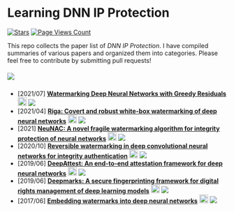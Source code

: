 # Learning DNN IP Protection
[![Stars](https://img.shields.io/github/stars/TracyCuiq/Learning-Deep-Hiding)](.) [![Page Views Count](https://badges.toozhao.com/badges/01J03VTSD77W9K74THJ7QRXHF2/green.svg)](.)

This repo collects the paper list of *DNN IP Protection*.
I have compiled summaries of various papers and organized them into categories. Please feel free to contribute by submitting pull requests!

##### ![](https://img.shields.io/badge/Watermarking-White_box-white)
- [2021/07] **[Watermarking Deep Neural Networks with Greedy Residuals](https://openreview.net/pdf?id=8FUlWs8cLq)** [<img src="https://github.com/FortAwesome/Font-Awesome/blob/6.x/svgs/brands/google-scholar.svg" alt="Code" width="20" height="20">](https://scholar.google.com/scholar?hl=en&as_sdt=0%2C5&q=Watermarking+deep+neural+networks+with+greedy+residuals&btnG=) ![](https://img.shields.io/badge/ICLR_2021-f1b800) 
- [2021/04] **[Riga: Covert and robust white-box watermarking of deep neural networks](https://arxiv.org/pdf/1910.14268)** [<img src="https://github.com/FortAwesome/Font-Awesome/blob/6.x/svgs/brands/google-scholar.svg" alt="Code" width="20" height="20">](https://scholar.google.com/scholar?hl=en&as_sdt=0%2C5&q=Riga%3A+Covert+and+robust+white-box+watermarking+of+deep+neural+networks&btnG=) ![](https://img.shields.io/badge/WWW_2021-f1b800) 
- [2021] **[NeuNAC: A novel fragile watermarking algorithm for integrity protection of neural networks](https://www.sciencedirect.com/science/article/pii/S0020025521006642)** [<img src="https://github.com/FortAwesome/Font-Awesome/blob/6.x/svgs/brands/google-scholar.svg" alt="Code" width="20" height="20">](https://scholar.google.com/scholar?hl=en&as_sdt=0%2C5&q=Neunac%3A+A+novel+fragile+watermarking+algorithm+for+integrity+protection+of+neural+networks&btnG=) ![](https://img.shields.io/badge/Information_Sciences_2021-f1b800) 
- [2020/10] **[Reversible watermarking in deep convolutional neural networks for integrity authentication](https://arxiv.org/pdf/2104.04268)** [<img src="https://github.com/FortAwesome/Font-Awesome/blob/6.x/svgs/brands/google-scholar.svg" alt="Code" width="20" height="20">](https://scholar.google.com/scholar?hl=en&as_sdt=0%2C5&q=Reversible+watermarking+in+deep+convolutional+neural+networks+for+integrity+authentication&btnG=) ![](https://img.shields.io/badge/MM_2020-f1b800) 
- [2019/06] **[DeepAttest: An end-to-end attestation framework for deep neural networks](https://dl.acm.org/doi/pdf/10.1145/3307650.3322251)** [<img src="https://github.com/FortAwesome/Font-Awesome/blob/6.x/svgs/brands/google-scholar.svg" alt="Code" width="20" height="20">](https://scholar.google.com/scholar?hl=en&as_sdt=0%2C5&q=Deepattest%3A+an+end-to-end+attestation+framework+for+deep+neural+networks%2C%E2%80%9D&btnG=) ![](https://img.shields.io/badge/ISCA_2019-f1b800) 
- [2019/06] **[Deepmarks: A secure fingerprinting framework for digital rights management of deep learning models](https://dl.acm.org/doi/pdf/10.1145/3323873.3325042)** [<img src="https://github.com/FortAwesome/Font-Awesome/blob/6.x/svgs/brands/google-scholar.svg" alt="Code" width="20" height="20">](https://scholar.google.com/scholar?hl=en&as_sdt=0%2C5&q=Deepmarks%3A+A+secure+fingerprinting+framework+for+digital+rights+management+of+deep+learning+models&btnG=) ![](https://img.shields.io/badge/ICMR_2019-f1b800) 
- [2017/06] **[Embedding watermarks into deep neural networks](https://dl.acm.org/doi/abs/10.1145/3078971.3078974)** [<img src="https://github.com/FortAwesome/Font-Awesome/blob/6.x/svgs/brands/google-scholar.svg" alt="Code" width="20" height="20">](https://scholar.google.com/scholar?hl=en&as_sdt=0%2C5&q=Embedding+watermarks+into+deep+neural+networks&btnG=) ![](https://img.shields.io/badge/ICMR_2017-f1b800) 

